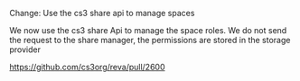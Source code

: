 Change: Use the cs3 share api to manage spaces

We now use the cs3 share Api to manage the space roles. We do not send the request to the share manager, the permissions are stored in the storage provider

https://github.com/cs3org/reva/pull/2600
